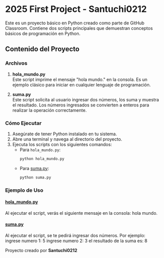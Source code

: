 # 2025 First Project - Santuchi0212

Este es un proyecto básico en Python creado como parte de GitHub Classroom. Contiene dos scripts principales que demuestran conceptos básicos de programación en Python.

## Contenido del Proyecto

### Archivos

1. **hola_mundo.py**  
   Este script imprime el mensaje "hola mundo." en la consola. Es un ejemplo clásico para iniciar en cualquier lenguaje de programación.

2. **suma.py**  
   Este script solicita al usuario ingresar dos números, los suma y muestra el resultado. Los números ingresados se convierten a enteros para realizar la operación correctamente.

### Cómo Ejecutar

1. Asegúrate de tener Python instalado en tu sistema.
2. Abre una terminal y navega al directorio del proyecto.
3. Ejecuta los scripts con los siguientes comandos:
   - Para `hola_mundo.py`:
     ```bash
     python hola_mundo.py
     ```
   - Para [suma.py](http://_vscodecontentref_/1):
     ```bash
     python suma.py
     ```

### Ejemplo de Uso

#### [hola_mundo.py](http://_vscodecontentref_/2)
Al ejecutar el script, verás el siguiente mensaje en la consola: hola mundo.

#### [suma.py](http://_vscodecontentref_/3)
Al ejecutar el script, se te pedirá ingresar dos números. Por ejemplo: 
ingrese numero 1: 5 
ingrese numero 2: 3 
el resultado de la suma es: 8



Proyecto creado por **Santuchi0212**